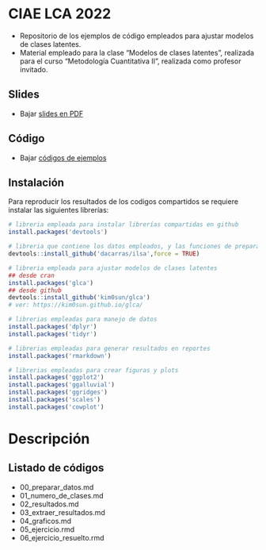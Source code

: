 
# CIAE LCA 2022

-   Repositorio de los ejemplos de código empleados para ajustar modelos
    de clases latentes.
-   Material empleado para la clase “Modelos de clases latentes”,
    realizada para el curso “Metodología Cuantitativa II”, realizada
    como profesor invitado.

## Slides

-   Bajar [slides en
    PDF](https://www.dropbox.com/sh/6grd4snkxpjdwtn/AACvH3TboFXsDpeGaudP56fda?dl=1)

## Código

-   Bajar [códigos de
    ejemplos](https://www.dropbox.com/sh/l24z9hnjr0ybkd9/AAD5GUxTTLZDXMEt-r9S8MvYa?dl=1)

## Instalación

Para reproducir los resultados de los codigos compartidos se requiere
instalar las siguientes librerías:

``` r
# libreria empleada para instalar librerías compartidas en github
install.packages('devtools')

# libreria que contiene los datos empleados, y las funciones de preparación de datos
devtools::install_github('dacarras/ilsa',force = TRUE)

# libreria empleada para ajustar modelos de clases latentes
## desde cran
install.packages('glca')
## desde github
devtools::install_github('kim0sun/glca')
# ver: https://kim0sun.github.io/glca/

# librerias empleadas para manejo de datos
install.packages('dplyr')
install.packages('tidyr')

# librerias empleadas para generar resultados en reportes
install.packages('rmarkdown')

# librerias empleadas para crear figuras y plots
install.packages('ggplot2')
install.packages('ggalluvial')
install.packages('ggridges')
install.packages('scales')
install.packages('cowplot')
```

# Descripción

## Listado de códigos

-   00_preparar_datos.md
-   01_numero_de_clases.md
-   02_resultados.md
-   03_extraer_resultados.md
-   04_graficos.md
-   05_ejercicio.rmd
-   06_ejercicio_resuelto.rmd
